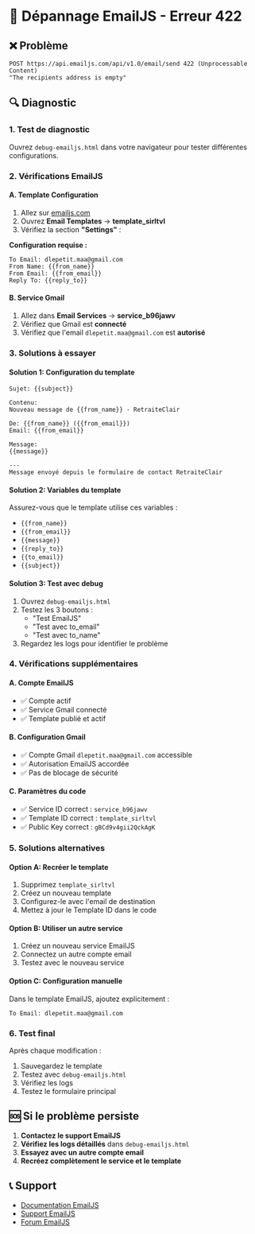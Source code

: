 # 🚨 Dépannage EmailJS - Erreur 422

## ❌ Problème
```
POST https://api.emailjs.com/api/v1.0/email/send 422 (Unprocessable Content)
"The recipients address is empty"
```

## 🔍 Diagnostic

### 1. **Test de diagnostic**
Ouvrez `debug-emailjs.html` dans votre navigateur pour tester différentes configurations.

### 2. **Vérifications EmailJS**

#### A. **Template Configuration**
1. Allez sur [emailjs.com](https://emailjs.com)
2. Ouvrez **Email Templates** → **template_sirltvl**
3. Vérifiez la section **"Settings"** :

**Configuration requise :**
```
To Email: dlepetit.maa@gmail.com
From Name: {{from_name}}
From Email: {{from_email}}
Reply To: {{reply_to}}
```

#### B. **Service Gmail**
1. Allez dans **Email Services** → **service_b96jawv**
2. Vérifiez que Gmail est **connecté**
3. Vérifiez que l'email `dlepetit.maa@gmail.com` est **autorisé**

### 3. **Solutions à essayer**

#### Solution 1: Configuration du template
```
Sujet: {{subject}}

Contenu:
Nouveau message de {{from_name}} - RetraiteClair

De: {{from_name}} ({{from_email}})
Email: {{from_email}}

Message:
{{message}}

---
Message envoyé depuis le formulaire de contact RetraiteClair
```

#### Solution 2: Variables du template
Assurez-vous que le template utilise ces variables :
- `{{from_name}}`
- `{{from_email}}`
- `{{message}}`
- `{{reply_to}}`
- `{{to_email}}`
- `{{subject}}`

#### Solution 3: Test avec debug
1. Ouvrez `debug-emailjs.html`
2. Testez les 3 boutons :
   - "Test EmailJS"
   - "Test avec to_email"
   - "Test avec to_name"
3. Regardez les logs pour identifier le problème

### 4. **Vérifications supplémentaires**

#### A. **Compte EmailJS**
- ✅ Compte actif
- ✅ Service Gmail connecté
- ✅ Template publié et actif

#### B. **Configuration Gmail**
- ✅ Compte Gmail `dlepetit.maa@gmail.com` accessible
- ✅ Autorisation EmailJS accordée
- ✅ Pas de blocage de sécurité

#### C. **Paramètres du code**
- ✅ Service ID correct : `service_b96jawv`
- ✅ Template ID correct : `template_sirltvl`
- ✅ Public Key correct : `gBCd9v4gii2QckAgK`

### 5. **Solutions alternatives**

#### Option A: Recréer le template
1. Supprimez `template_sirltvl`
2. Créez un nouveau template
3. Configurez-le avec l'email de destination
4. Mettez à jour le Template ID dans le code

#### Option B: Utiliser un autre service
1. Créez un nouveau service EmailJS
2. Connectez un autre compte email
3. Testez avec le nouveau service

#### Option C: Configuration manuelle
Dans le template EmailJS, ajoutez explicitement :
```
To Email: dlepetit.maa@gmail.com
```

### 6. **Test final**

Après chaque modification :
1. Sauvegardez le template
2. Testez avec `debug-emailjs.html`
3. Vérifiez les logs
4. Testez le formulaire principal

## 🆘 Si le problème persiste

1. **Contactez le support EmailJS**
2. **Vérifiez les logs détaillés** dans `debug-emailjs.html`
3. **Essayez avec un autre compte email**
4. **Recréez complètement le service et le template**

## 📞 Support

- [Documentation EmailJS](https://www.emailjs.com/docs/)
- [Support EmailJS](https://www.emailjs.com/support/)
- [Forum EmailJS](https://github.com/emailjs-com/emailjs-sdk)





